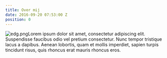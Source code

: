 ```yaml
---
title: Over mij
date: 2016-09-20 07:53:00 Z
position: 0
---
```


![edg.png](/uploads/edg.png)Lorem ipsum dolor sit amet, consectetur adipiscing elit. Suspendisse faucibus odio vel pretium consectetur. Nunc tempor tristique lacus a dapibus. Aenean lobortis, quam et mollis imperdiet, sapien turpis tincidunt risus, quis rhoncus erat mauris rhoncus eros. 